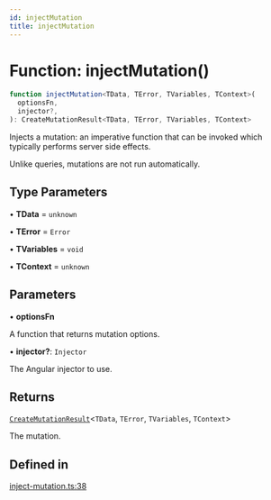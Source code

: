 ```yaml
---
id: injectMutation
title: injectMutation
---
```


# Function: injectMutation()

```ts
function injectMutation<TData, TError, TVariables, TContext>(
  optionsFn,
  injector?,
): CreateMutationResult<TData, TError, TVariables, TContext>
```

Injects a mutation: an imperative function that can be invoked which typically performs server side effects.

Unlike queries, mutations are not run automatically.

## Type Parameters

• **TData** = `unknown`

• **TError** = `Error`

• **TVariables** = `void`

• **TContext** = `unknown`

## Parameters

• **optionsFn**

A function that returns mutation options.

• **injector?**: `Injector`

The Angular injector to use.

## Returns

[`CreateMutationResult`](../type-aliases/createmutationresult.md)\<`TData`, `TError`, `TVariables`, `TContext`\>

The mutation.

## Defined in

[inject-mutation.ts:38](https://github.com/TanStack/query/blob/dac5da5416b82b0be38a8fb34dde1fc6670f0a59/packages/angular-query-experimental/src/inject-mutation.ts#L38)
